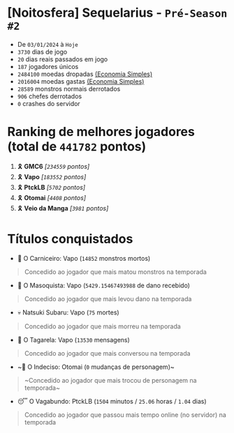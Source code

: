 # [Noitosfera] Sequelarius - `Pré-Season #2`
- De `03/01/2024` à `Hoje`
- `3730` dias de jogo
- `20` dias reais passados em jogo
- `187` jogadores únicos
- `2484100` moedas dropadas [(Economia Simples)](https://github.com/otomay/Economia-Simples)
- `2016004` moedas gastas [(Economia Simples)](https://github.com/otomay/Economia-Simples)
- `28589` monstros normais derrotados
- `906` chefes derrotados
- `0` crashes do servidor

# Ranking de melhores jogadores (total de `441782` pontos)
1. 🎗️ **GMC6** *[`234559` pontos]*
2. 🎗️ **Vapo** *[`183552` pontos]*
3. 🎗️ **PtckLB** *[`5702` pontos]*
4. 🎗️ **Otomai** *[`4408` pontos]*
5. 🎗️ **Veio da Manga** *[`3981` pontos]*

# Títulos conquistados
- 👹 O Carniceiro: Vapo (`14852` monstros mortos)
> Concedido ao jogador que mais matou monstros na temporada
- 🥵 O Masoquista: Vapo (`5429.15467493988` de dano recebido)
> Concedido ao jogador que mais levou dano na temporada
- 💀 Natsuki Subaru: Vapo (`75` mortes)
> Concedido ao jogador que mais morreu na temporada
- 🦜 O Tagarela: Vapo (`13530` mensagens)
> Concedido ao jogador que mais conversou na temporada
- ~🤔 O Indeciso: Otomai (`0` mudanças de personagem)~
> ~Concedido ao jogador que mais trocou de personagem na temporada~
- 😴 O Vagabundo: PtckLB (`1504` minutos / `25.06` horas / `1.04` dias)
> Concedido ao jogador que passou mais tempo online (no servidor) na temporada
